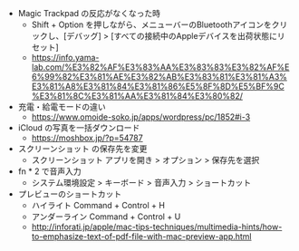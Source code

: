 - Magic Trackpad の反応がなくなった時
  - Shift + Option を押しながら、メニューバーのBluetoothアイコンをクリックし、[デバッグ] > [すべての接続中のAppleデバイスを出荷状態にリセット]
  - https://info.yama-lab.com/%E3%82%AF%E3%83%AA%E3%83%83%E3%82%AF%E6%99%82%E3%81%AE%E3%82%AB%E3%83%81%E3%81%A3%E3%81%A8%E3%81%84%E3%81%86%E5%8F%8D%E5%BF%9C%E3%81%8C%E3%81%AA%E3%81%84%E3%80%82/
- 充電・給電モードの違い
  - https://www.omoide-soko.jp/apps/wordpress/pc/1852#i-3
- iCloud の写真を一括ダウンロード
  - https://moshbox.jp/?p=54787
- スクリーンショット の保存先を変更
  - スクリーンショット アプリを開き > オプション > 保存先を選択
- fn * 2 で音声入力
  - システム環境設定 > キーボード > 音声入力 > ショートカット
- プレビューのショートカット
  - ハイライト	Command + Control + H
  - アンダーライン Command + Control + U
  - http://inforati.jp/apple/mac-tips-techniques/multimedia-hints/how-to-emphasize-text-of-pdf-file-with-mac-preview-app.html
